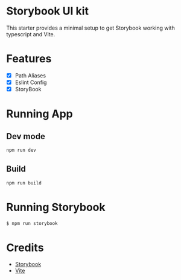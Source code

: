 # Storybook UI kit

This starter provides a minimal setup to get Storybook working with typescript and Vite.


# Features

- [x] Path Aliases
- [x] Eslint Config
- [x] StoryBook

# Running App

## Dev mode

```bash
npm run dev
```

## Build

```bash
npm run build
```

# Running Storybook

```bash
$ npm run storybook
```

# Credits

- [Storybook](https://storybook.js.org/)
- [Vite](https://vitejs.dev/)

